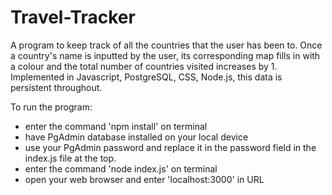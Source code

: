 # Travel-Tracker
A program to keep track of all the countries that the user has been to. Once a country's name is inputted by the user, its corresponding map fills in with a  colour and the total number of countries visited increases by 1. Implemented in Javascript, PostgreSQL, CSS, Node.js, this data is persistent throughout. 

To run the program: 

- enter the command 'npm install' on terminal
- have PgAdmin database installed on your local device
- use your PgAdmin password and replace it in the password field in the index.js file at the top.
- enter the command 'node index.js' on terminal
- open your web browser and enter 'localhost:3000' in URL
